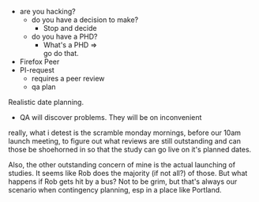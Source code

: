 - are you hacking?
    + do you have a decision to make?
        * Stop and decide
    + do you have a PHD?
        * What's a PHD =>  
        go do that.
- Firefox Peer
- PI-request
    + requires a peer review
    + qa plan


Realistic date planning.

- QA will discover problems.  They will be on inconvenient 


really, what i detest is the scramble monday mornings, before our 10am launch meeting, to figure out what reviews are still outstanding and can those be shoehorned in so that the study can go live on it's planned dates.



Also, the other outstanding concern of mine is the actual launching of studies. It seems like Rob does the majority (if not all?) of those. But what happens if Rob gets hit by a bus? Not to be grim, but that's always our scenario when contingency planning, esp in a place like Portland.

